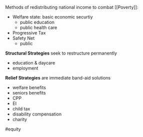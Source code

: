Methods of redistributing national income to combat [[Poverty]]:
- Welfare state: basic economic securtiy
	- public education
	- public health care
- Progressive Tax
- Safety Net
	- public

**Structural Strategies** seek to restructure permanently
- education & daycare
- employment

**Relief Strategies** are immediate band-aid solutions
- welfare benefits
- seniors benefits
- CPP
- EI
- child tax
- disability compensation
- charity


#equity 